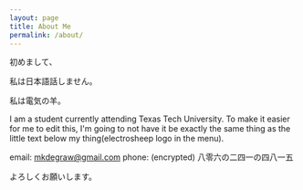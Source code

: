 ```yaml
---
layout: page
title: About Me
permalink: /about/
---
```


初めまして、

私は日本語話しません。

私は電気の羊。

I am a student currently attending Texas Tech University. To make it easier for me to edit this, I'm going to not have it be exactly the same thing as the little text below my thing(electrosheep logo in the menu).

email: mkdegraw@gmail.com
phone: (encrypted) 八零六の二四一の四八一五

よろしくお願いします。
